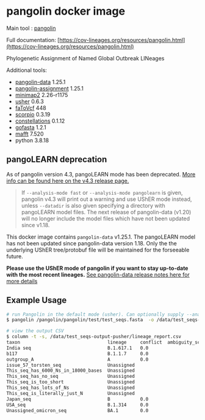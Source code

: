 # pangolin docker image

Main tool : [pangolin](https://github.com/cov-lineages/pangolin)

Full documentation: [https://cov-lineages.org/resources/pangolin.html](https://cov-lineages.org/resources/pangolin.html)

Phylogenetic Assignment of Named Global Outbreak LINeages

Additional tools:

- [pangolin-data](https://github.com/cov-lineages/pangolin-data) 1.25.1
- [pangolin-assignment](https://github.com/cov-lineages/pangolin-assignment) 1.25.1
- [minimap2](https://github.com/lh3/minimap2) 2.26-r1175
- [usher](https://github.com/yatisht/usher) 0.6.3
- [faToVcf](https://github.com/yatisht/usher) 448
- [scorpio](https://github.com/cov-lineages/scorpio) 0.3.19
- [constellations](https://github.com/cov-lineages/constellations) 0.1.12
- [gofasta](https://github.com/virus-evolution/gofasta) 1.2.1
- [mafft](https://mafft.cbrc.jp/alignment/software/) 7.520
- python 3.8.18

## pangoLEARN deprecation

As of pangolin version 4.3, pangoLEARN mode has been deprecated. [More info can be found here on the v4.3 release page.](https://github.com/cov-lineages/pangolin/releases/tag/v4.3)

> If `--analysis-mode fast` or `--analysis-mode pangolearn` is given, pangolin v4.3 will print out a warning and use UShER mode instead, unless `--datadir` is also given specifying a directory with pangoLEARN model files. The next release of pangolin-data (v1.20) will no longer include the model files which have not been updated since v1.18.

This docker image contains `pangolin-data` v1.25.1. The pangoLEARN model has not been updated since pangolin-data version 1.18. Only the the underlying UShER tree/protobuf file will be maintained for the forseeable future.

**Please use the UShER mode of pangolin if you want to stay up-to-date with the most recent lineages.** [See pangolin-data release notes here for more details](https://github.com/cov-lineages/pangolin-data/releases)

## Example Usage

```bash
# run Pangolin in the default mode (usher). Can optionally supply --analysis-mode usher
$ pangolin /pangolin/pangolin/test/test_seqs.fasta  -o /data/test_seqs-output-pusher

# view the output CSV
$ column -t -s, /data/test_seqs-output-pusher/lineage_report.csv
taxon                                lineage     conflict  ambiguity_score  scorpio_call                  scorpio_support  scorpio_conflict  scorpio_notes                                                              version       pangolin_version  scorpio_version  constellation_version  is_designated  qc_status  qc_notes                note
India seq                            B.1.617.1   0.0                        B.1.617.1-like                1.0              0.0               scorpio call: Alt alleles 11; Ref alleles 0; Amb alleles 0; Oth alleles 0  PUSHER-v1.16  4.1.3             0.3.17           v0.1.10                False          pass       Ambiguous_content:0.02  Usher placements: B.1.617.1(1/1)
b117                                 B.1.1.7     0.0                        Alpha (B.1.1.7-like)          0.91             0.04              scorpio call: Alt alleles 21; Ref alleles 1; Amb alleles 1; Oth alleles 0  PUSHER-v1.16  4.1.3             0.3.17           v0.1.10                False          pass       Ambiguous_content:0.02  Usher placements: B.1.1.7(2/2)
outgroup_A                           A           0.0                                                                                                                                                                    PUSHER-v1.16  4.1.3             0.3.17           v0.1.10                False          pass       Ambiguous_content:0.02  Usher placements: A(1/1)
issue_57_torsten_seq                 Unassigned                                                                                                                                                                         PUSHER-v1.16  4.1.3             0.3.17           v0.1.10                False          fail       failed to map           
This_seq_has_6000_Ns_in_18000_bases  Unassigned                                                                                                                                                                         PUSHER-v1.16  4.1.3             0.3.17           v0.1.10                False          fail       failed to map           
This_seq_has_no_seq                  Unassigned                                                                                                                                                                         PUSHER-v1.16  4.1.3             0.3.17           v0.1.10                False          fail       failed to map           
This_seq_is_too_short                Unassigned                                                                                                                                                                         PUSHER-v1.16  4.1.3             0.3.17           v0.1.10                False          fail       Ambiguous_content:0.9   
This_seq_has_lots_of_Ns              Unassigned                                                                                                                                                                         PUSHER-v1.16  4.1.3             0.3.17           v0.1.10                False          fail       Ambiguous_content:0.98  
This_seq_is_literally_just_N         Unassigned                                                                                                                                                                         PUSHER-v1.16  4.1.3             0.3.17           v0.1.10                False          fail       failed to map           
Japan_seq                            B           0.0                                                                                                                                                                    PANGO-v1.16   4.1.3             0.3.17           v0.1.10                True           pass       Ambiguous_content:0.02  Assigned from designation hash.
USA_seq                              B.1.314     0.0                                                                                                                                                                    PANGO-v1.16   4.1.3             0.3.17           v0.1.10                True           pass       Ambiguous_content:0.02  Assigned from designation hash.
Unassigned_omicron_seq               BA.1        0.0                        Probable Omicron (BA.1-like)  0.71             0.08              scorpio call: Alt alleles 42; Ref alleles 5; Amb alleles 9; Oth alleles 3  PUSHER-v1.16  4.1.3             0.3.17           v0.1.10                False          pass       Ambiguous_content:0.03  Usher placements: BA.1(1/1)
```
